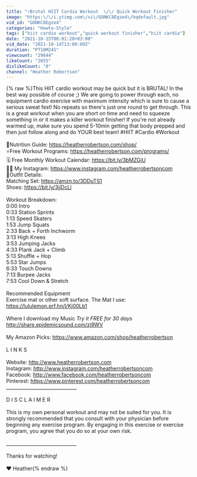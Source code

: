 ```yaml
---
title: "⚡Brutal HIIT Cardio Workout  \/\/ Quick Workout Finisher"
image: "https:\/\/i.ytimg.com\/vi\/GONKC8Egze4\/hqdefault.jpg"
vid_id: "GONKC8Egze4"
categories: "Howto-Style"
tags: ["hiit cardio workout","quick workout finisher","hiit cardio"]
date: "2021-10-15T08:01:28+03:00"
vid_date: "2021-10-14T13:00:09Z"
duration: "PT10M24S"
viewcount: "29644"
likeCount: "2055"
dislikeCount: "8"
channel: "Heather Robertson"
---
```

{% raw %}This HIIT cardio workout may be quick but it is BRUTAL! In the best way possible of course ;) We are going to power through each, no equipment cardio exercise with maximum intensity which is sure to cause a serious sweat fest! No repeats so there's just one round to get through. This is a great workout when you are short on time and need to squeeze something in or it makes a killer workout finisher! If you're not already warmed up, make sure you spend 5-10min getting that body prepped and then just follow along and do YOUR best team! #HIIT #Cardio #Workout<br /><br />🍎Nutrition Guide: <a rel="nofollow" target="blank" href="https://heatherrobertson.com/shop/">https://heatherrobertson.com/shop/</a> <br />⭐️Free Workout Programs: <a rel="nofollow" target="blank" href="https://heatherrobertson.com/programs/">https://heatherrobertson.com/programs/</a><br />🗓 Free Monthly Workout Calendar: <a rel="nofollow" target="blank" href="https://bit.ly/3bMZGjU">https://bit.ly/3bMZGjU</a><br />🙋🏼 My Instagram: <a rel="nofollow" target="blank" href="https://www.instagram.com/heatherrobertsoncom">https://www.instagram.com/heatherrobertsoncom</a><br />🛒Outfit Details:<br />      Matching Set: <a rel="nofollow" target="blank" href="https://amzn.to/3DDuTS1">https://amzn.to/3DDuTS1</a><br />      Shoes: <a rel="nofollow" target="blank" href="https://bit.ly/3jjDcLl">https://bit.ly/3jjDcLl</a><br /><br />Workout Breakdown:<br />0:00 Intro<br />0:33 Station Sprints<br />1:13 Speed Skaters<br />1:53 Jump Squats<br />2:33 Back + Forth Inchworm<br />3:13 High Knees<br />3:53 Jumping Jacks<br />4:33 Plank Jack + Climb<br />5:13 Shuffle + Hop<br />5:53 Star Jumps<br />6:33 Touch Downs<br />7:13 Burpee Jacks<br />7:53 Cool Down &amp; Stretch<br /><br />Recommended Equipment<br />Exercise mat or other soft surface. The Mat I use: <a rel="nofollow" target="blank" href="https://lululemon.prf.hn/l/Kj00Lb1">https://lululemon.prf.hn/l/Kj00Lb1</a><br /><br />Where I download my Music *Try it FREE for 30 days*<br /><a rel="nofollow" target="blank" href="http://share.epidemicsound.com/zj9WV">http://share.epidemicsound.com/zj9WV</a><br /><br />My Amazon Picks: <a rel="nofollow" target="blank" href="https://www.amazon.com/shop/heatherrobertson">https://www.amazon.com/shop/heatherrobertson</a><br /><br />L I N K S<br /><br />Website: <a rel="nofollow" target="blank" href="http://www.heatherrobertson.com">http://www.heatherrobertson.com</a><br />Instagram: <a rel="nofollow" target="blank" href="http://www.instagram.com/heatherrobertsoncom">http://www.instagram.com/heatherrobertsoncom</a><br />Facebook: <a rel="nofollow" target="blank" href="http://www.facebook.com/heatherrobertsoncom">http://www.facebook.com/heatherrobertsoncom</a><br />Pinterest: <a rel="nofollow" target="blank" href="https://www.pinterest.com/heatherrobertsoncom">https://www.pinterest.com/heatherrobertsoncom</a><br />______________________________ <br /><br />D I S C L A I M E R<br /><br />This is my own personal workout and may not be suited for you. It is strongly recommended that you consult with your physician before beginning any exercise program. By engaging in this exercise or exercise program, you agree that you do so at your own risk.<br /><br />______________________________ <br /><br />Thanks for watching! <br /><br />❤ Heather{% endraw %}
